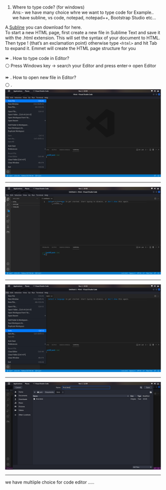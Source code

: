 1. Where to type code? (for windows)<br>
Ans:- we have many choice whre we want to type code for Example.. we have subline, vs code, notepad, notepad++, Bootstrap Studio etc... <br>


A.<a href="https://www.sublimetext.com/download">Subline</a> you can download for here.<br>
To start a new HTML page, first create a new file in Sublime Text and save it with the .html extension. This will set the syntax of your document to HTML. Then type ! (that’s an exclamation point) otherwise type ```<html>``` and hit Tab to expand it. Emmet will create the HTML page structure for you
 
⏩ . How to type code in Editor?<br>
⚪ Press Windows key -> search your Editor and press enter-> open Editor

⏩ . How to open new file in Editor?<br>
⚪ . <img src="new.png">
<br>
********************************************************************************************************************************************************************

<img src="newopen.png">

********************************************************************************************************************************************************************

<img src="saveclick.png">

********************************************************************************************************************************************************************

<img src="save.png">

********************************************************************************************************************************************************************

we have multiiple choice for code editor .....

